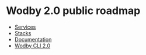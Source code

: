 # Wodby 2.0 public roadmap

- [Services](https://github.com/wodby/services)
- [Stacks](https://github.com/wodby/stacks)
- [Documentation](https://github.com/wodby/docs/tree/master/2.0)
- [Wodby CLI 2.0](https://github.com/wodby/wodby-cli/tree/2.0)
